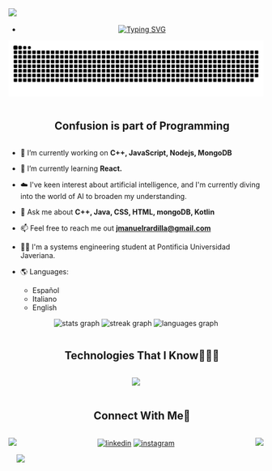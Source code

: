 
<!--horizontal divider(gradiant)-->
<img src="https://user-images.githubusercontent.com/73097560/115834477-dbab4500-a447-11eb-908a-139a6edaec5c.gif">

<!--h1 without bottom border-->

<div id="user-content-toc">
  <ul align="center">
    <li>

[![Typing SVG](https://readme-typing-svg.herokuapp.com?lines=Nice+to+meet+you%2C+I'm+Jose+%3A%29+%F0%9F%8C%B9&font=JetBrains%20Mono&color=F5F5F5&center=true&size=20&speed=70&pause=3000)](https://git.io/typing-svg)

  
  </ul>
</div>

<!--- snake -->
<div align="center">
 <picture>
  <source media="(prefers-color-scheme: dark)" srcset="https://raw.githubusercontent.com/platane/snk/output/github-contribution-grid-snake-dark.svg">
  <source media="(prefers-color-scheme: light)" srcset="https://raw.githubusercontent.com/platane/snk/output/github-contribution-grid-snake.svg">
  <img alt="github contribution grid snake animation" src="https://raw.githubusercontent.com/platane/snk/output/github-contribution-grid-snake.svg" style="visibility:visible;max-width:100%;">
</picture>
</div>


<!--h2 without bottom border-->
<div id="user-content-toc">
  <ul align="center">
    <summary><h2 style="display: inline-block">Confusion is part of Programming</h2></summary>
  </ul>
</div>


<!--Intro start-->
- 🔭 I’m currently working on **C++, JavaScript, Nodejs, MongoDB**

- 🌱 I’m currently learning **React.**

- ☁️ I've keen interest about artificial intelligence, and I'm currently diving into the world of AI to broaden my understanding.

- 💬 Ask me about **C++, Java, CSS, HTML, mongoDB, Kotlin**

- 📫 Feel free to reach me out **jmanuelrardilla@gmail.com**

- 👨‍💻 I'm a systems engineering student at Pontificia Universidad Javeriana.

- 🌎 Languages:
  - Español
  - Italiano
  - English

<!--Intro end-->
<div align="center">
  <img src="https://github-readme-stats.vercel.app/api?username=Kose117&hide_title=false&hide_rank=false&show_icons=true&include_all_commits=false&count_private=true&disable_animations=false&theme=onedark&locale=en&hide_border=false&custom_title=Stats" height="150" alt="stats graph"  />
  <img src="https://streak-stats.demolab.com?user=Kose117&locale=en&mode=daily&theme=moltack&hide_border=false&border_radius=5" height="150" alt="streak graph"  />
  <img src="https://github-readme-stats.vercel.app/api/top-langs?username=Kose117&locale=en&hide_title=false&layout=compact&card_width=320&langs_count=10&theme=onedark&hide_border=false" height="150" alt="languages graph"  />
</div>


<!--- stats & Trophy (start) -->
<p align="center">
  <!--- stats (start) -->

<!--- stats (end) -->

<!--- trophy (start) -->
<!--
<div align=center>
  <a href="https://github.com/ryo-ma/github-profile-trophy" title="Go to Source">
      <img align="center" width=84% src="https://github-profile-trophy.vercel.app/?username=JoseMDeveloper&theme=radical&row=1&column=7&margin-h=15&margin-w=5&no-bg=true" alt="TROPHY" />
    </a>
</div>-->
<!--- trophy (start) -->


</p>        
<!--- stats (end) -->


<!--h1 without bottom border-->
<div id="user-content-toc">
  <ul align="center">
    <summary><h2 style="display: inline-block">Technologies That I Know👨🏻‍💻</h2></summary>
  </ul>
</div>
<!--tech stack icons-->
<p align="center">
  <a href="https://skillicons.dev">
    <img src="https://skillicons.dev/icons?i=git,bootstrap,c,cpp,css,discord,figma,r,firebase,github,html,matlab,java,js,mongodb,mysql,nextjs,nodejs,postman,py,react,ts,vscode&perline=14" />
  </a>
</p>


<!-- Connect with me -->
<!--h2 without bottom border-->
<div id="user-content-toc">
  <ul align="center">
    <summary><h2 style="display: inline-block">Connect With Me🤝</h2></summary>
  </ul>
</div>

<!--icons and links-->
<p align="center">
<img align="left" height="150" src="https://i.imgur.com/8HsUjZa.gif"  />
<a href="https://www.linkedin.com/in/josé-rodriguez-a92339168" target="blank"><img align="center" src="https://user-images.githubusercontent.com/88904952/234979284-68c11d7f-1acc-4f0c-ac78-044e1037d7b0.png" alt="linkedin" height="50" width="50" /></a>
<a href="https://www.instagram.com/jose_m425/" target="blank"><img align="center" src="https://user-images.githubusercontent.com/88904952/234981169-2dd1e58f-4b7e-468c-8213-034ba62156c3.png" alt="instagram" height="50" width="50" /></a>
<img align="right" height="150" src="https://i.imgur.com/8HsUjZa.gif"  />
</p>

<!--horizontal divider(gradiant)-->
<img src="https://user-images.githubusercontent.com/73097560/115834477-dbab4500-a447-11eb-908a-139a6edaec5c.gif">





